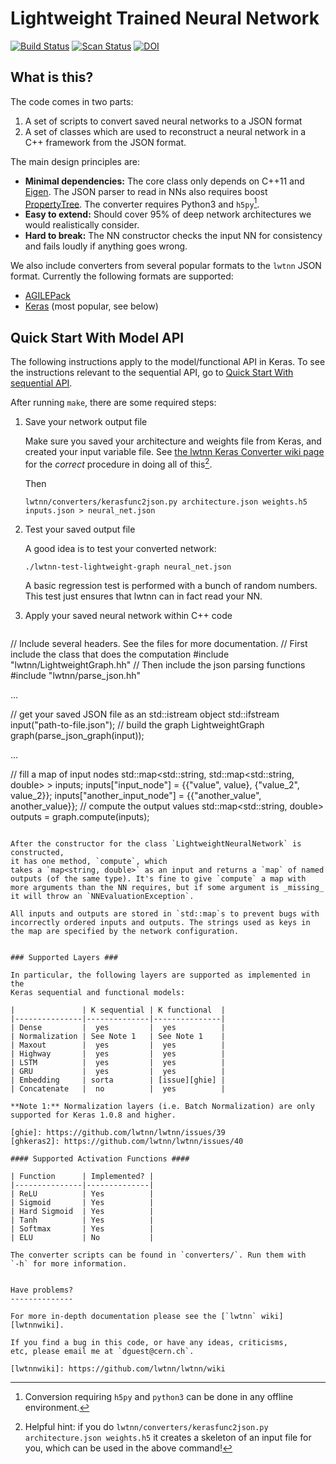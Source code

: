 Lightweight Trained Neural Network
==================================

[![Build Status][build-img]][build-link] [![Scan Status][scan-img]][scan-link]
[![DOI](https://zenodo.org/badge/DOI/10.5281/zenodo.597221.svg)](https://doi.org/10.5281/zenodo.597221)

[build-img]: https://travis-ci.org/lwtnn/lwtnn.svg?branch=master
[build-link]: https://travis-ci.org/lwtnn/lwtnn
[scan-img]: https://scan.coverity.com/projects/9285/badge.svg
[scan-link]: https://scan.coverity.com/projects/lwtnn-lwtnn

What is this?
-------------

The code comes in two parts:

 1. A set of scripts to convert saved neural networks to a JSON format
 2. A set of classes which are used to reconstruct a neural network in a C++ framework from the JSON format.

The main design principles are:

 - **Minimal dependencies:** The core class only depends on
   C++11 and [Eigen][eg]. The JSON parser to read in NNs also requires
   boost [PropertyTree][pt]. The converter requires Python3 and `h5py`[^1].
 - **Easy to extend:** Should cover 95% of deep network architectures we
   would realistically consider.
 - **Hard to break:** The NN constructor checks the input NN for
   consistency and fails loudly if anything goes wrong.

We also include converters from several popular formats to the `lwtnn`
JSON format. Currently the following formats are supported:
 - [AGILEPack][ap]
 - [Keras][kr] (most popular, see below)

[^1]: Conversion requiring `h5py` and `python3` can be done in any offline environment.

[eg]: http://eigen.tuxfamily.org
[pt]: http://www.boost.org/doc/libs/1_59_0/doc/html/property_tree.html
[ap]: https://github.com/lukedeo/AGILEPack
[kr]: http://keras.io/

Quick Start With Model API
--------------------------

The following instructions apply to the model/functional API in Keras. To see the instructions relevant to the sequential API, go to [Quick Start With sequential API][seqQuickStart].

After running `make`, there are some required steps:

 1. Save your network output file

    Make sure you saved your architecture and weights file from Keras,
    and created your input variable file. See
    [the lwtnn Keras Converter wiki page][weightsInputs] for the
    _correct_ procedure in doing all of this[^2].

    Then
    ```
    lwtnn/converters/kerasfunc2json.py architecture.json weights.h5 inputs.json > neural_net.json
    ```

[^2]: Helpful hint: if you do `lwtnn/converters/kerasfunc2json.py
    architecture.json weights.h5` it creates a skeleton of an input
    file for you, which can be used in the above command!

 2. Test your saved output file

    A good idea is to test your converted network:
    ```
    ./lwtnn-test-lightweight-graph neural_net.json
    ```

    A basic regression test is performed with a bunch of random
    numbers. This test just ensures that lwtnn can in fact read your NN.

[weightsInputs]: https://github.com/lwtnn/lwtnn/wiki/Keras-Converter
[seqQuickStart]: https://github.com/lwtnn/lwtnn/wiki/Quick-Start-With-Sequential-API

 3. Apply your saved neural network within C++ code

    ```C++
// Include several headers. See the files for more documentation.
// First include the class that does the computation
#include "lwtnn/LightweightGraph.hh"
// Then include the json parsing functions
#include "lwtnn/parse_json.hh"

...

// get your saved JSON file as an std::istream object
std::ifstream input("path-to-file.json");
// build the graph
LightweightGraph graph(parse_json_graph(input));

...

// fill a map of input nodes
std::map<std::string, std::map<std::string, double> > inputs;
inputs["input_node"] = {{"value", value}, {"value_2", value_2}};
inputs["another_input_node"] = {{"another_value", another_value}};
// compute the output values
std::map<std::string, double> outputs = graph.compute(inputs);
```

After the constructor for the class `LightweightNeuralNetwork` is constructed,
it has one method, `compute`, which
takes a `map<string, double>` as an input and returns a `map` of named
outputs (of the same type). It's fine to give `compute` a map with
more arguments than the NN requires, but if some argument is _missing_
it will throw an `NNEvaluationException`.

All inputs and outputs are stored in `std::map`s to prevent bugs with
incorrectly ordered inputs and outputs. The strings used as keys in
the map are specified by the network configuration.


### Supported Layers ###

In particular, the following layers are supported as implemented in the
Keras sequential and functional models:

|               | K sequential | K functional  |
|---------------|--------------|---------------|
| Dense         |  yes         |  yes          |
| Normalization | See Note 1   | See Note 1    |
| Maxout        |  yes         |  yes          |
| Highway       |  yes         |  yes          |
| LSTM          |  yes         |  yes          |
| GRU           |  yes         |  yes          |
| Embedding     | sorta        | [issue][ghie] |
| Concatenate   |  no          |  yes          |

**Note 1:** Normalization layers (i.e. Batch Normalization) are only
supported for Keras 1.0.8 and higher.

[ghie]: https://github.com/lwtnn/lwtnn/issues/39
[ghkeras2]: https://github.com/lwtnn/lwtnn/issues/40

#### Supported Activation Functions ####

| Function      | Implemented? |
|---------------|--------------|
| ReLU          | Yes          |
| Sigmoid       | Yes          |
| Hard Sigmoid  | Yes          |
| Tanh          | Yes          |
| Softmax       | Yes          |
| ELU           | No           |

The converter scripts can be found in `converters/`. Run them with
`-h` for more information.


Have problems?
--------------

For more in-depth documentation please see the [`lwtnn` wiki][lwtnnwiki].

If you find a bug in this code, or have any ideas, criticisms,
etc, please email me at `dguest@cern.ch`.

[lwtnnwiki]: https://github.com/lwtnn/lwtnn/wiki
